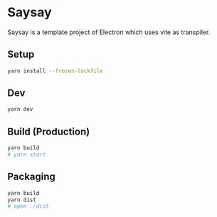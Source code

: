 # Saysay

Saysay is a template project of Electron which uses vite as transpiler.

## Setup

```bash
yarn install --frozen-lockfile
```

## Dev

```bash
yarn dev
```

## Build (Production)

```bash
yarn build
# yarn start
```

## Packaging

```bash
yarn build
yarn dist
# open ./dist
```
